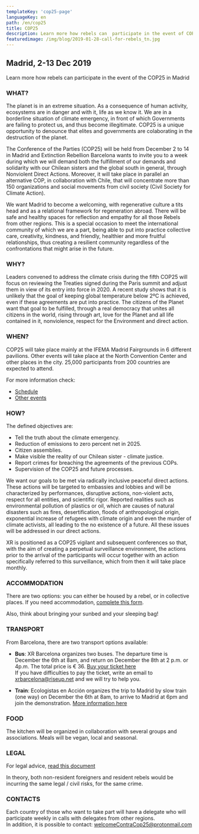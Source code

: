 ```yaml
---
templateKey: 'cop25-page'
languageKey: en
path: /en/cop25
title: COP25
description: Learn more how rebels can  participate in the event of COP25 in Madrid
featuredimage: /img/blog/2019-01-28-call-for-rebels_tn.jpg
---
```


## Madrid, 2-13 Dec 2019

Learn more how rebels can participate in the event of the COP25 in Madrid

### WHAT?

The planet is in an extreme situation. As a consequence of human activity, ecosystems are in danger and with it, life as we know it. We are in a borderline situation of climate emergency, in front of which Governments are failing to protect us, and thus become illegitimate. COP25 is a unique opportunity to denounce that elites and governments are colaborating in the destruction of the planet.

The Conference of the Parties (COP25) will be held from December 2 to 14 in Madrid and Extinction Rebellion Barcelona wants to invite you to a week during which we will demand both the fulfillment of our demands and solidarity with our Chilean sisters and the global south in general, through Nonviolent Direct Actions. Moreover, it will take place in parallel an alternative COP, in collaboration with Chile, that will concentrate more than 150 organizations and social movements from civil society (Civil Society for Climate Action).

We want Madrid to become a welcoming, with regenerative culture a tits head and as a relational framework for regeneration abroad. There will be safe and healthy spaces for reflection and empathy for all those Rebels from other regions. This is a special occasion to meet the international community of which we are a part, being able to put into practice collective care, creativity, kindness, and friendly, healthier and more fruitful relationships, thus creating a resilient community regardless of the confrontations that might arise in the future.

### WHY?

Leaders convened to address the climate crisis during the fifth COP25 will focus on reviewing the Treaties signed during the Paris summit and adjust them in view of its entry into force in 2020. A recent study shows that it is unlikely that the goal of keeping global temperature below 2ºC is achieved, even if these agreements are put into practice. The citizens of the Planet want that goal to be fulfilled, through a real democracy that unites all citizens in the world, rising through art, love for the Planet and all life contained in it, nonviolence, respect for the Environment and direct action.

### WHEN?

COP25 will take place mainly at the IFEMA Madrid Fairgrounds in 6 different pavilions. Other events will take place at the North Convention Center and other places in the city. 25,000 participants from 200 countries are expected to attend.

For more information check:
- [Schedule](https://unfccc.int/sites/default/files/resource/Overview%20Schedule_COP25.pdf) 
- [Other events](https://unfccc.int/sites/default/files/resource/COP%2025%20Exhibits%20Selected.pdf) 

### HOW?

The defined objectives are:
- Tell the truth about the climate emergency.
- Reduction of emissions to zero percent net in 2025.
- Citizen assemblies.
- Make visible the reality of our Chilean sister - climate justice.
- Report crimes for breaching the agreements of the previous COPs.
- Supervision of the COP25 and future processes.

We want our goals to be met via radically inclusive peaceful direct actions. These actions will be targeted to embassies and lobbies and will be characterized by performances, disruptive actions, non-violent acts, respect for all entities, and scientific rigor. Reported realities such as environmental pollution of plastics or oil, which are causes of natural disasters such as fires, desertification, floods of anthropological origin, exponential increase of refugees with climate origin and even the murder of climate activists, all leading to the no existence of a future. All these issues will be addressed in our direct actions.

XR is positioned as a COP25 vigilant and subsequent conferences so that, with the aim of creating a perpetual surveillance environment, the actions prior to the arrival of the participants will occur together with an action specifically referred to this surveillance, which from then it will take place monthly.

### ACCOMMODATION

There are two options: you can either be housed by a rebel, or in collective places. If you need accommodation, [complete this form](https://forms.organise.earth/index.php?r=survey/index&sid=296848&lang=en).

Also, think about bringing your sunbed and your sleeping bag!

### TRANSPORT

From Barcelona, ​​there are two transport options available:

- **Bus**: XR Barcelona organizes two buses. The departure time is December the 6th at 8am, and return on December the 8th at 2 p.m. or 4p.m. The total price is € 36. [Buy your ticket here](https://vivetix.com/entradas-puente-de-diciembre-en-madrid?s=link)  
If you have difficulties to pay the ticket, write an email to [xrbarcelona@riseup.net](xrbarcelona@riseup.net) and we will try to help you.

- **Train**: Ecologistas en Acción organizes the trip to Madrid by slow train (one way) on December the 6th at 8am, to arrive to Madrid at 6pm and join the demonstration. [More information here](https://forms.gle/bubBz4zWRSJGQgyK6) 

### FOOD

The kitchen will be organized in collaboration with several groups and associations. Meals will be vegan, local and seasonal.

### LEGAL

For legal advice, [read this document](https://cloud.organise.earth/s/asymp58W5bZD9nA) 

In theory, both non-resident foreigners and resident rebels would be incurring the same legal / civil risks, for the same crime.

### CONTACTS

Each country of those who want to take part will have a delegate who will participate weekly in calls with delegates from other regions.  
In addition, it is possible to contact: [welcomeContraCop25@protonmail.com](mailto:welcomeContraCop25@protonmail.com)
